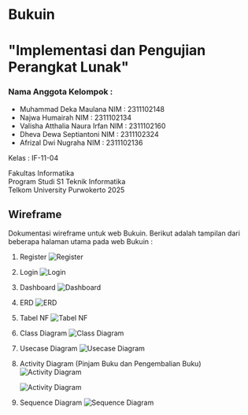 # Bukuin
# "Implementasi dan Pengujian Perangkat Lunak"

### Nama Anggota Kelompok :
- Muhammad Deka Maulana        NIM : 2311102148
- Najwa Humairah               NIM : 2311102134
- Valisha Atthalia Naura Irfan NIM : 2311102160
- Dheva Dewa Septiantoni       NIM : 2311102324
- Afrizal Dwi Nugraha          NIM : 2311102136

Kelas       : IF-11-04</br>

Fakultas Informatika</br>
Program Studi S1 Teknik Informatika</br>
Telkom University Purwokerto
2025

## Wireframe
Dokumentasi wireframe untuk web Bukuin.
Berikut adalah tampilan dari beberapa halaman utama pada web Bukuin :
1. Register
    ![Register](./assets/images/register.png)

2. Login
    ![Login](./assets/images/login.png)

3. Dashboard
    ![Dashboard](./assets/images/dashboard.png)

4. ERD
    ![ERD](./assets/images/ERD.png)

5. Tabel NF
    ![Tabel NF](./assets/images/tabel_nf.png)

6. Class Diagram
    ![Class Diagram](./assets/images/class_diagram.png)

7. Usecase Diagram
    ![Usecase Diagram](./assets/images/usecase_diagram.png)

8. Activity Diagram (Pinjam Buku dan Pengembalian Buku)
    ![Activity Diagram](./assets/images/activity_diagram_pinjam-buku.jpg)
    
    ![Activity Diagram](./assets/images/activity_diagram_pengembalian-buku.jpg)
9. Sequence Diagram
    ![Sequence Diagram](./assets/images/sequence_diagram.png)